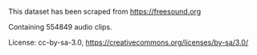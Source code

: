 This dataset has been scraped from https://freesound.org 

Containing 554849 audio clips.

License: cc-by-sa-3.0, https://creativecommons.org/licenses/by-sa/3.0/
